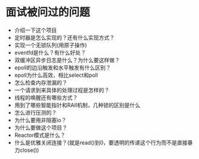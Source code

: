 # 面试被问过的问题

* 介绍一下这个项目
* 定时器是怎么实现的？还有什么实现方式？
* 实现一个无锁队列(用原子操作)
* eventfd是什么？有什么好处？
* 双缓冲区异步日志是什么？为什么要这样做？
* epoll的边沿触发和水平触发有什么区别？
* epoll为什么高效，相比select和poll
* 怎么检查内存泄漏的？
* 一个请求到来具体的处理过程是怎样的？
* 线程的唤醒还有哪些方式？
* 用到了哪些智能指针和RAII机制，几种锁的区别是什么
* 怎么进行压测的？
* 为什么要用非阻塞io？
* 为什么要做这个项目？
* Reactor模式是什么？
* 什么是优雅关闭连接？(就是read()到0，要透明的传递这个行为而不是直接暴力close())


